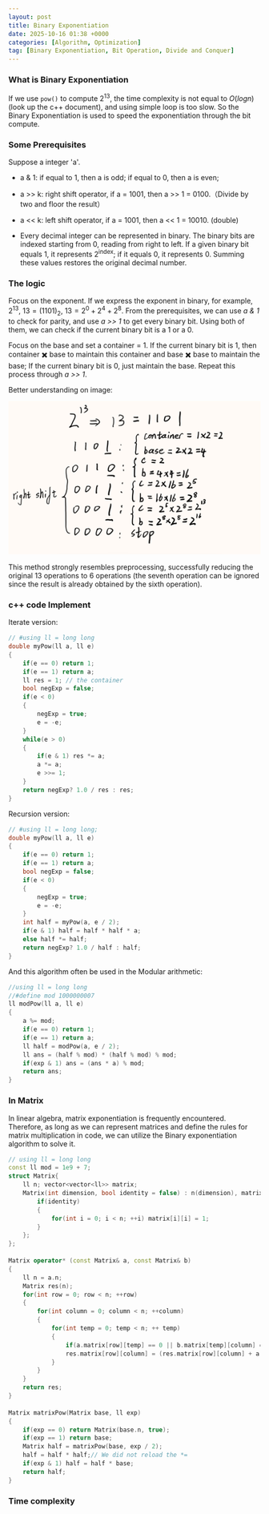 ```yaml
---
layout: post
title: Binary Exponentiation
date: 2025-10-16 01:38 +0000
categories: [Algorithm, Optimization]
tag: [Binary Exponentiation, Bit Operation, Divide and Conquer]
---
```


### **What is Binary Exponentiation**

If we use `pow()` to compute $2^{13}$, the time complexity is not equal to $O(logn)$(look up the c++ document), and using simple loop is too slow. So the Binary Exponentiation is used to speed the exponentiation through the bit compute.

### **Some Prerequisites**

Suppose a integer 'a'.

- a & 1: if equal to 1, then a is odd; if equal to 0, then a is even;

- a >> k: right shift operator, if a = 1001, then a >> 1 = 0100.（Divide by two and floor the result）

- a << k: left shift operator, if a = 1001, then a << 1 = 10010. (double)

- Every decimal integer can be represented in binary. The binary bits are indexed starting from 0, reading from right to left. If a given binary bit equals 1, it represents $2^{\text{index}}$; if it equals 0, it represents 0. Summing these values restores the original decimal number.

### **The logic**

Focus on the exponent. If we express the exponent in binary, for example, $2^{13}$, $13 = (1101)_2$, $13 = 2^{0} + 2^{4} + 2^{8}$. From the prerequisites, we can use *a & 1* to check for parity, and use *a >> 1* to get every binary bit. Using both of them, we can check if the current binary bit is a 1 or a 0.

Focus on the base and set a container = 1. If the current binary bit is 1, then container ✖️ base to maintain this container and base ✖️ base to maintain the base; If the current binary bit is 0, just maintain the base.
Repeat this process through *a >> 1*.

Better understanding on image:

![alt text](/assets/images/Binary_Exponentiation.jpeg)

This method strongly resembles preprocessing, successfully reducing the original 13 operations to 6 operations (the seventh operation can be ignored since the result is already obtained by the sixth operation).

### **c++ code Implement**

Iterate version:

```c++
// #using ll = long long
double myPow(ll a, ll e)
{
    if(e == 0) return 1;
    if(e == 1) return a;
    ll res = 1; // the container
    bool negExp = false;
    if(e < 0)
    {
        negExp = true;
        e = -e;
    }
    while(e > 0)
    {
        if(e & 1) res *= a;
        a *= a;
        e >>= 1;
    }
    return negExp? 1.0 / res : res;
}
```

Recursion version:

```c++
// #using ll = long long;
double myPow(ll a, ll e)
{
    if(e == 0) return 1;
    if(e == 1) return a;
    bool negExp = false;
    if(e < 0)
    {
        negExp = true;
        e = -e;
    }
    int half = myPow(a, e / 2);
    if(e & 1) half = half * half * a;
    else half *= half;
    return negExp? 1.0 / half : half;
}
```

And this algorithm often be used in the Modular arithmetic:

```c++
//using ll = long long
//#define mod 1000000007
ll modPow(ll a, ll e)
{
    a %= mod;
    if(e == 0) return 1;
    if(e == 1) return a;
    ll half = modPow(a, e / 2);
    ll ans = (half % mod) * (half % mod) % mod;
    if(exp & 1) ans = (ans * a) % mod;
    return ans;
}
```

### **In Matrix**

In linear algebra, matrix exponentiation is frequently encountered. Therefore, as long as we can represent matrices and define the rules for matrix multiplication in code, we can utilize the Binary exponentiation algorithm to solve it.

```c++
// using ll = long long
const ll mod = 1e9 + 7;
struct Matrix{
    ll n; vector<vector<ll>> matrix;
    Matrix(int dimension, bool identity = false) : n(dimension), matrix(dimension, vector<ll>(dimension, 0)) {
        if(identity) 
        {
            for(int i = 0; i < n; ++i) matrix[i][i] = 1;
        }
    };
};

Matrix operator* (const Matrix& a, const Matrix& b)
{
    ll n = a.n;
    Matrix res(n);
    for(int row = 0; row < n; ++row)
    {
        for(int column = 0; column < n; ++column)
        {
            for(int temp = 0; temp < n; ++ temp)
            {
                if(a.matrix[row][temp] == 0 || b.matrix[temp][column] == 0) continue;
                res.matrix[row][column] = (res.matrix[row][column] + a.matrix[row][temp] * b.matrix[temp][column]) % mod;
            }
        }
    }
    return res;
}

Matrix matrixPow(Matrix base, ll exp)
{
    if(exp == 0) return Matrix(base.n, true);
    if(exp == 1) return base;
    Matrix half = matrixPow(base, exp / 2);
    half = half * half;// We did not reload the *=
    if(exp & 1) half = half * base;
    return half;
}
```

### **Time complexity**
